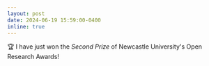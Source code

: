 ```yaml
---
layout: post
date: 2024-06-19 15:59:00-0400
inline: true
---
```


🏆 I have just won the *Second Prize* of Newcastle University's Open Research Awards! 